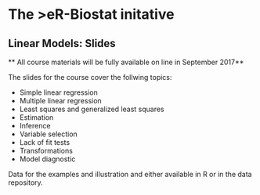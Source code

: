 # The >eR-Biostat initative
## Linear Models: Slides
** All course materials will be fully available on line in September 2017**

The slides for the course cover the follwing topics:

* Simple linear regression
* Multiple linear regression
* Least squares and generalized least squares
* Estimation
* Inference
* Variable selection
* Lack of fit tests
* Transformations
* Model diagnostic

Data for the examples and illustration and either available in R or in the data repository.

